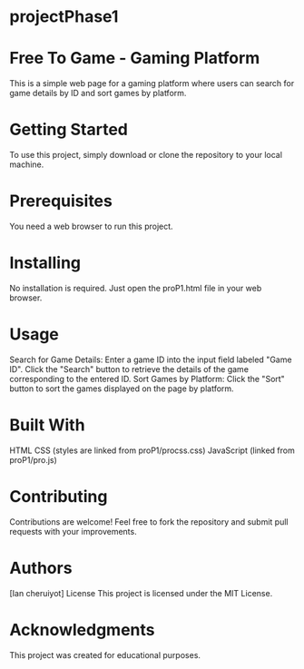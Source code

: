 # projectPhase1
# Free To Game - Gaming Platform
This is a simple web page for a gaming platform where users can search for game details by ID and sort games by platform.

# Getting Started
To use this project, simply download or clone the repository to your local machine.

# Prerequisites
You need a web browser to run this project.

# Installing
No installation is required. Just open the proP1.html file in your web browser.

# Usage
Search for Game Details:
Enter a game ID into the input field labeled "Game ID".
Click the "Search" button to retrieve the details of the game corresponding to the entered ID.
Sort Games by Platform:
Click the "Sort" button to sort the games displayed on the page by platform.
# Built With
HTML
CSS (styles are linked from proP1/procss.css)
JavaScript (linked from proP1/pro.js)
# Contributing
Contributions are welcome! Feel free to fork the repository and submit pull requests with your improvements.

# Authors
[Ian cheruiyot]
License
This project is licensed under the MIT License.

# Acknowledgments
This project was created for educational purposes.